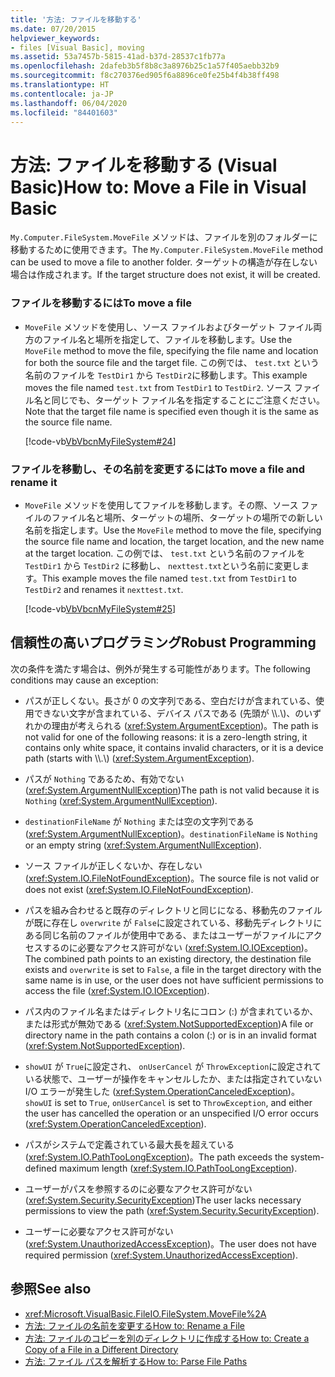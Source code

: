 ```yaml
---
title: '方法: ファイルを移動する'
ms.date: 07/20/2015
helpviewer_keywords:
- files [Visual Basic], moving
ms.assetid: 53a7457b-5815-41ad-b37d-28537c1fb77a
ms.openlocfilehash: 2dafeb3b5f8b8c3a8976b25c1a57f405aebb32b9
ms.sourcegitcommit: f8c270376ed905f6a8896ce0fe25b4f4b38ff498
ms.translationtype: HT
ms.contentlocale: ja-JP
ms.lasthandoff: 06/04/2020
ms.locfileid: "84401603"
---
```

# <a name="how-to-move-a-file-in-visual-basic"></a><span data-ttu-id="26ae1-102">方法: ファイルを移動する (Visual Basic)</span><span class="sxs-lookup"><span data-stu-id="26ae1-102">How to: Move a File in Visual Basic</span></span>

<span data-ttu-id="26ae1-103">`My.Computer.FileSystem.MoveFile` メソッドは、ファイルを別のフォルダーに移動するために使用できます。</span><span class="sxs-lookup"><span data-stu-id="26ae1-103">The `My.Computer.FileSystem.MoveFile` method can be used to move a file to another folder.</span></span> <span data-ttu-id="26ae1-104">ターゲットの構造が存在しない場合は作成されます。</span><span class="sxs-lookup"><span data-stu-id="26ae1-104">If the target structure does not exist, it will be created.</span></span>  
  
### <a name="to-move-a-file"></a><span data-ttu-id="26ae1-105">ファイルを移動するには</span><span class="sxs-lookup"><span data-stu-id="26ae1-105">To move a file</span></span>  
  
- <span data-ttu-id="26ae1-106">`MoveFile` メソッドを使用し、ソース ファイルおよびターゲット ファイル両方のファイル名と場所を指定して、ファイルを移動します。</span><span class="sxs-lookup"><span data-stu-id="26ae1-106">Use the `MoveFile` method to move the file, specifying the file name and location for both the source file and the target file.</span></span> <span data-ttu-id="26ae1-107">この例では、 `test.txt` という名前のファイルを `TestDir1` から `TestDir2`に移動します。</span><span class="sxs-lookup"><span data-stu-id="26ae1-107">This example moves the file named `test.txt` from `TestDir1` to `TestDir2`.</span></span> <span data-ttu-id="26ae1-108">ソース ファイル名と同じでも、ターゲット ファイル名を指定することにご注意ください。</span><span class="sxs-lookup"><span data-stu-id="26ae1-108">Note that the target file name is specified even though it is the same as the source file name.</span></span>  
  
     [!code-vb[VbVbcnMyFileSystem#24](~/samples/snippets/visualbasic/VS_Snippets_VBCSharp/VbVbcnMyFileSystem/VB/Class1.vb#24)]  
  
### <a name="to-move-a-file-and-rename-it"></a><span data-ttu-id="26ae1-109">ファイルを移動し、その名前を変更するには</span><span class="sxs-lookup"><span data-stu-id="26ae1-109">To move a file and rename it</span></span>  
  
- <span data-ttu-id="26ae1-110">`MoveFile` メソッドを使用してファイルを移動します。その際、ソース ファイルのファイル名と場所、ターゲットの場所、ターゲットの場所での新しい名前を指定します。</span><span class="sxs-lookup"><span data-stu-id="26ae1-110">Use the `MoveFile` method to move the file, specifying the source file name and location, the target location, and the new name at the target location.</span></span> <span data-ttu-id="26ae1-111">この例では、 `test.txt` という名前のファイルを `TestDir1` から `TestDir2` に移動し、 `nexttest.txt`という名前に変更します。</span><span class="sxs-lookup"><span data-stu-id="26ae1-111">This example moves the file named `test.txt` from `TestDir1` to `TestDir2` and renames it `nexttest.txt`.</span></span>  
  
     [!code-vb[VbVbcnMyFileSystem#25](~/samples/snippets/visualbasic/VS_Snippets_VBCSharp/VbVbcnMyFileSystem/VB/Class1.vb#25)]  
  
## <a name="robust-programming"></a><span data-ttu-id="26ae1-112">信頼性の高いプログラミング</span><span class="sxs-lookup"><span data-stu-id="26ae1-112">Robust Programming</span></span>  

 <span data-ttu-id="26ae1-113">次の条件を満たす場合は、例外が発生する可能性があります。</span><span class="sxs-lookup"><span data-stu-id="26ae1-113">The following conditions may cause an exception:</span></span>  
  
- <span data-ttu-id="26ae1-114">パスが正しくない。長さが 0 の文字列である、空白だけが含まれている、使用できない文字が含まれている、デバイス パスである (先頭が \\\\.\\)、のいずれかの理由が考えられる (<xref:System.ArgumentException>)。</span><span class="sxs-lookup"><span data-stu-id="26ae1-114">The path is not valid for one of the following reasons: it is a zero-length string, it contains only white space, it contains invalid characters, or it is a device path (starts with \\\\.\\) (<xref:System.ArgumentException>).</span></span>  
  
- <span data-ttu-id="26ae1-115">パスが `Nothing` であるため、有効でない (<xref:System.ArgumentNullException>)</span><span class="sxs-lookup"><span data-stu-id="26ae1-115">The path is not valid because it is `Nothing` (<xref:System.ArgumentNullException>).</span></span>  
  
- <span data-ttu-id="26ae1-116">`destinationFileName` が `Nothing` または空の文字列である (<xref:System.ArgumentNullException>)。</span><span class="sxs-lookup"><span data-stu-id="26ae1-116">`destinationFileName` is `Nothing` or an empty string (<xref:System.ArgumentNullException>).</span></span>  
  
- <span data-ttu-id="26ae1-117">ソース ファイルが正しくないか、存在しない (<xref:System.IO.FileNotFoundException>)。</span><span class="sxs-lookup"><span data-stu-id="26ae1-117">The source file is not valid or does not exist (<xref:System.IO.FileNotFoundException>).</span></span>  
  
- <span data-ttu-id="26ae1-118">パスを組み合わせると既存のディレクトリと同じになる、移動先のファイルが既に存在し `overwrite` が `False`に設定されている、移動先ディレクトリにある同じ名前のファイルが使用中である、またはユーザーがファイルにアクセスするのに必要なアクセス許可がない (<xref:System.IO.IOException>)。</span><span class="sxs-lookup"><span data-stu-id="26ae1-118">The combined path points to an existing directory, the destination file exists and `overwrite` is set to `False`, a file in the target directory with the same name is in use, or the user does not have sufficient permissions to access the file (<xref:System.IO.IOException>).</span></span>  
  
- <span data-ttu-id="26ae1-119">パス内のファイル名またはディレクトリ名にコロン (:) が含まれているか、または形式が無効である (<xref:System.NotSupportedException>)</span><span class="sxs-lookup"><span data-stu-id="26ae1-119">A file or directory name in the path contains a colon (:) or is in an invalid format (<xref:System.NotSupportedException>).</span></span>  
  
- <span data-ttu-id="26ae1-120">`showUI` が `True`に設定され、 `onUserCancel` が `ThrowException`に設定されている状態で、ユーザーが操作をキャンセルしたか、または指定されていない I/O エラーが発生した (<xref:System.OperationCanceledException>)。</span><span class="sxs-lookup"><span data-stu-id="26ae1-120">`showUI` is set to `True`, `onUserCancel` is set to `ThrowException`, and either the user has cancelled the operation or an unspecified I/O error occurs (<xref:System.OperationCanceledException>).</span></span>  
  
- <span data-ttu-id="26ae1-121">パスがシステムで定義されている最大長を超えている (<xref:System.IO.PathTooLongException>)。</span><span class="sxs-lookup"><span data-stu-id="26ae1-121">The path exceeds the system-defined maximum length (<xref:System.IO.PathTooLongException>).</span></span>  
  
- <span data-ttu-id="26ae1-122">ユーザーがパスを参照するのに必要なアクセス許可がない (<xref:System.Security.SecurityException>)</span><span class="sxs-lookup"><span data-stu-id="26ae1-122">The user lacks necessary permissions to view the path (<xref:System.Security.SecurityException>).</span></span>  
  
- <span data-ttu-id="26ae1-123">ユーザーに必要なアクセス許可がない (<xref:System.UnauthorizedAccessException>)。</span><span class="sxs-lookup"><span data-stu-id="26ae1-123">The user does not have required permission (<xref:System.UnauthorizedAccessException>).</span></span>  
  
## <a name="see-also"></a><span data-ttu-id="26ae1-124">参照</span><span class="sxs-lookup"><span data-stu-id="26ae1-124">See also</span></span>

- <xref:Microsoft.VisualBasic.FileIO.FileSystem.MoveFile%2A>
- [<span data-ttu-id="26ae1-125">方法: ファイルの名前を変更する</span><span class="sxs-lookup"><span data-stu-id="26ae1-125">How to: Rename a File</span></span>](how-to-rename-a-file.md)
- [<span data-ttu-id="26ae1-126">方法: ファイルのコピーを別のディレクトリに作成する</span><span class="sxs-lookup"><span data-stu-id="26ae1-126">How to: Create a Copy of a File in a Different Directory</span></span>](how-to-create-a-copy-of-a-file-in-a-different-directory.md)
- [<span data-ttu-id="26ae1-127">方法: ファイル パスを解析する</span><span class="sxs-lookup"><span data-stu-id="26ae1-127">How to: Parse File Paths</span></span>](how-to-parse-file-paths.md)
